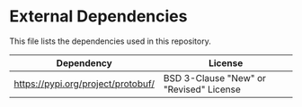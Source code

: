 # External Dependencies

This file lists the dependencies used in this repository.

| Dependency | License |
|-|-|
| https://pypi.org/project/protobuf/ | BSD 3-Clause "New" or "Revised" License |
